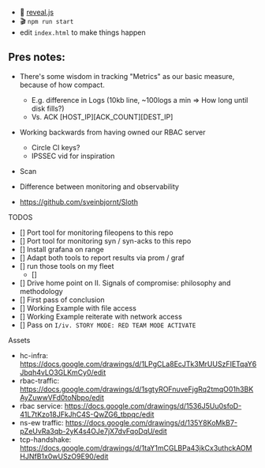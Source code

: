 - 🚀 [reveal.js](https://revealjs.com/installation)
- 🎬 `npm run start`
- edit `index.html` to make things happen


## Pres notes:

* There's some wisdom in tracking "Metrics" as our basic measure, because of how compact. 
  * E.g. difference in Logs (10kb line, ~100logs a min => How long until disk fills?)
  * Vs. ACK [HOST_IP][ACK_COUNT][DEST_IP]



* Working backwards from having owned our RBAC server
  * Circle CI keys?
  * IPSSEC vid for inspiration

* Scan

* Difference between monitoring and observability

* https://github.com/sveinbjornt/Sloth


TODOS
* [] Port tool for monitoring fileopens to this repo
* [] Port tool for monitoring syn / syn-acks to this repo
* [] Install grafana on range
* [] Adapt both tools to report results via prom / graf
* [] run those tools on my fleet
  * [] 
* [] Drive home point on II. Signals of compromise: philosophy and methodology
* [] First pass of conclusion
* [] Working Example with file access
* [] Working Example reiterate with network access
* [] Pass on `I/iv. STORY MODE: RED TEAM MODE ACTIVATE`



Assets
* hc-infra: https://docs.google.com/drawings/d/1LPgCLa8EcJTk3MrUUSzFIETqaY6Jbqh4vLO3GLKmCy0/edit
* rbac-traffic: https://docs.google.com/drawings/d/1sgtyROFnuveFjgRq2tmqO01h3BKAyZuwwVFd0toNbpo/edit
* rbac service: https://docs.google.com/drawings/d/1536J5Uu0sfoD-41L7tKzo18JFkJhC4S-QwZG6_tbpqc/edit
* ns-ew traffic: https://docs.google.com/drawings/d/135Y8KoMkB7-pZeUvRa3qb-2yK4s4OJe7jX7dvFqoDqU/edit
* tcp-handshake: https://docs.google.com/drawings/d/1taY1mCGLBPa43jkCx3uthckAOMHJNfB1x0wUSzO9E90/edit